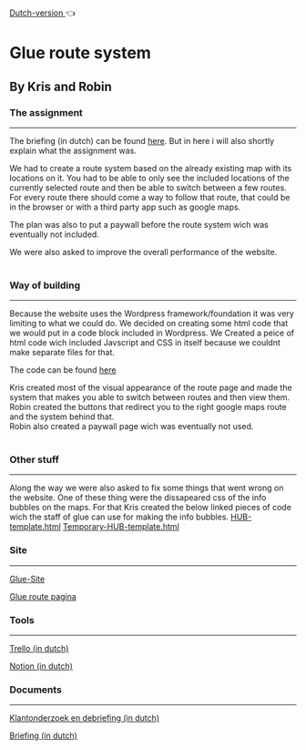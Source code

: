 
[Dutch-version ](README_NL.md) :point_left:

# Glue route system

## By Kris and Robin  

### The assignment

***

The briefing (in dutch) can be found [here](Briefing-GLUE-digital-map.pdf). But in here i will also shortly explain what the assignment was.

We had to create a route system based on the already existing map with its locations on it. You had to be able to only see the included locations of the currently selected route and then be able to switch between a few routes. For every route there should come a way to follow that route, that could be in the browser or with a third party app such as google maps.

The plan was also to put a paywall before the route system wich was eventually not included.

We were also asked to improve the overall performance of the website.  
<br>

### Way of building

***

Because the website uses the Wordpress framework/foundation it was very limiting to what we could do. We decided on creating some html code that we would put in a code block included in Wordpress. We Created a peice of html code wich included Javscript and CSS in itself because we couldnt make separate files for that.  

The code can be found [here](RouteMap-Pagina.html)

Kris created most of the visual appearance of the route page and made the system that makes you able to switch between routes and then view them.  
Robin created the buttons that redirect you to the right google maps route and the system behind that.  
Robin also created a paywall page wich was eventually not used.  
<br>

### Other stuff

***

Along the way we were also asked to fix some things that went wrong on the website. One of these thing were the dissapeared css of the info bubbles on the maps. For that Kris created the below linked pieces of code wich the staff of glue can use for making the info bubbles.
[HUB-template.html]((%20HUB%20-%20Template%20).html)
[Temporary-HUB-template.html]((%20Temporary%20-%20HUB%20-%20Template%20).html)
<br>

### Site

***
[Glue-Site](https://glue.amsterdam/)

[Glue route pagina](https://glue.amsterdam/wp-login.php)

### Tools

***
[Trello (in dutch)](https://trello.com/b/e0zlZO0k/glue)

[Notion (in dutch)](https://www.notion.so/General-bc4e74c1abbb47c9ac330da7b4e1d48c)

### Documents

***
[Klantonderzoek en debriefing (in dutch)](https://mediacollegeamsterdam.sharepoint.com/:w:/r/teams/SD-F3M7BO-Opdrachtgevers20212022-GLUE/Gedeelde%20documenten/GLUE/De-briefing%20en%20vaststelling%20project%20GLUE_Robin_schoenmaker_en_Kris_ockers.docx?d=w0c317d0de69349d197cbf9b9bdf3af36&csf=1&web=1&e=NaVa2A)

[Briefing (in dutch)](Briefing-GLUE-digital-map.pdf)